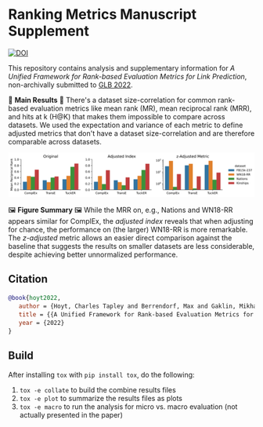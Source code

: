 # Ranking Metrics Manuscript Supplement

[![DOI](https://zenodo.org/badge/DOI/10.5281/zenodo.6347429.svg)](https://doi.org/10.5281/zenodo.6347429)

This repository contains analysis and supplementary information for _A Unified
Framework for Rank-based Evaluation Metrics for Link Prediction_, non-archivally
submitted to [GLB 2022](https://graph-learning-benchmarks.github.io/glb2022).

📣 **Main Results** 📣 There's a dataset size-correlation for common rank-based
evaluation metrics like mean rank (MR), mean reciprocal rank (MRR), and hits at
k (H@K) that makes them impossible to compare across datasets. We used the
expectation and variance of each metric to define adjusted metrics that don't
have a dataset size-correlation and are therefore comparable across datasets.

![Results](charts/mean_reciprocal_rank_plot.svg)

🖼️ **Figure Summary** 🖼️ While the MRR on, e.g., Nations and WN18-RR appears
similar for ComplEx, the _adjusted index_ reveals that when adjusting for
chance, the performance on (the larger) WN18-RR is more remarkable. The
_z-adjusted_ metric allows an easier direct comparison against the baseline that
suggests the results on smaller datasets are less considerable, despite
achieving better unnormalized performance.

## Citation

```bibtex
@book{hoyt2022,
   author = {Hoyt, Charles Tapley and Berrendorf, Max and Gaklin, Mikhail and Tresp, Volker and Gyori, Benjamin M},
   title = {{A Unified Framework for Rank-based Evaluation Metrics for Link Prediction}},
   year = {2022}
}
```

## Build

After installing `tox` with `pip install tox`, do the following:

1. `tox -e collate` to build the combine results files
2. `tox -e plot` to summarize the results files as plots
3. `tox -e macro` to run the analysis for micro vs. macro evaluation (not
   actually presented in the paper)
